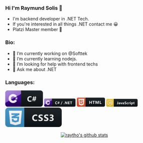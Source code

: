 ### Hi I'm Raymund Solis 👋

<!--
**raytho/raytho** is a ✨ _special_ ✨ repository because its `README.md` (this file) appears on your GitHub profile.
-->

- I'm backend developer in .NET Tech. 
- If you're interested in all things .NET contact me :grinning:
- Platzi Master member :green_heart:

### Bio: 
- 🔭 I’m currently working on @Softtek
- 🌱 I’m currently learning nodejs.
- 🤔 I’m looking for help with frontend techs
- 💬 Ask me about .NET 

### Languages:
<img src="https://raw.githubusercontent.com/MikeCodesDotNET/ColoredBadges/master/svg/dev/languages/csharp.svg" alt="csharp" width="120" hight="50">
<img src="https://github.com/MikeCodesDotNET/ColoredBadges/raw/master/svg/dev/languages/csharp_dotnet.svg" alt="csharp_dotnet"  width="100" hight="50">
<img src="https://github.com/MikeCodesDotNET/ColoredBadges/raw/master/svg/dev/languages/html.svg" alt="html" width="90" hight="50">
<img src="https://github.com/MikeCodesDotNET/ColoredBadges/raw/master/svg/dev/languages/js.svg" alt="js" width="100" hight="50">
<img src="https://github.com/MikeCodesDotNET/ColoredBadges/raw/master/svg/dev/languages/css3.svg" alt="css3" width="180" hight="50">

<p align="center">
  <a href="https://github.com/raytho"><img src="https://github-readme-stats.vercel.app/api?username=raytho&hide_border=true&show_icons=true" alt="raytho's github stats"></a>
</p>
